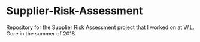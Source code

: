 # Supplier-Risk-Assessment

Repository for the Supplier Risk Assessment project that I worked on at W.L. Gore in the summer of 2018.
